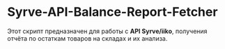 # Syrve-API-Balance-Report-Fetcher
 Этот скрипт предназначен для работы с **API Syrve/iiko**, получения отчёта по остаткам товаров на складах и их анализа.
